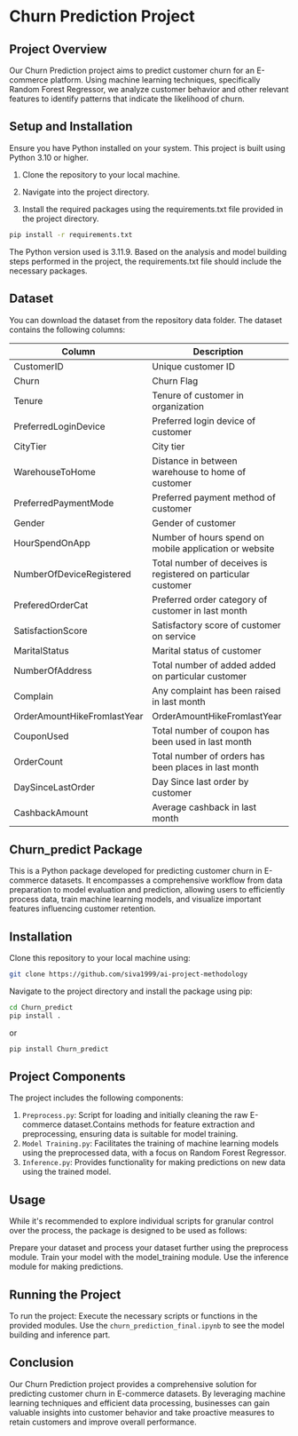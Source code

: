 # Churn Prediction Project
## Project Overview
Our Churn Prediction project aims to predict customer churn for an E-commerce platform. Using machine learning techniques, specifically Random Forest Regressor, we analyze customer behavior and other relevant features to identify patterns that indicate the likelihood of churn.

## Setup and Installation
Ensure you have Python installed on your system. This project is built using Python 3.10 or higher.

1. Clone the repository to your local machine.

2. Navigate into the project directory.

3. Install the required packages using the requirements.txt file provided in the project directory.

```bash
pip install -r requirements.txt
```

The Python version used is 3.11.9. Based on the analysis and model building steps performed in the project, the requirements.txt file should include the necessary packages.

## Dataset
You can download the dataset from the repository data folder. The dataset contains the following columns:

|Column| Description |
|---|-----------|
| CustomerID |Unique customer ID  |
| Churn | Churn Flag  |
| Tenure | Tenure of customer in organization |
| PreferredLoginDevice | Preferred login device of customer |
| CityTier | City tier  |
| WarehouseToHome |  Distance in between warehouse to home of customer|
| PreferredPaymentMode  | Preferred payment method of customer |
| Gender |  Gender of customer |
| HourSpendOnApp |  Number of hours spend on mobile application or website|
| NumberOfDeviceRegistered  |  Total number of deceives is registered on particular customer |
| PreferedOrderCat |  Preferred order category of customer in last month |
| SatisfactionScore |  Satisfactory score of customer on service |
| MaritalStatus |  Marital status of customer |
| NumberOfAddress |  Total number of added added on particular customer |
| Complain |  Any complaint has been raised in last month |
| OrderAmountHikeFromlastYear |  OrderAmountHikeFromlastYear |
| CouponUsed |  Total number of coupon has been used in last month |
| OrderCount |  Total number of orders has been places in last month |
| DaySinceLastOrder |  Day Since last order by customer |
| CashbackAmount |  Average cashback in last month |

## Churn_predict Package
This is a Python package developed for predicting customer churn in E-commerce datasets. It encompasses a comprehensive workflow from data preparation to model evaluation and prediction, allowing users to efficiently process data, train machine learning models, and visualize important features influencing customer retention.

## Installation
Clone this repository to your local machine using:

```bash
git clone https://github.com/siva1999/ai-project-methodology
```
Navigate to the project directory and install the package using pip:

```bash
cd Churn_predict
pip install .
```
or
```bash
pip install Churn_predict
```
## Project Components
The project includes the following components:

1. `Preprocess.py`: Script for loading and initially cleaning the raw E-commerce dataset.Contains methods for feature extraction and preprocessing, ensuring data is suitable for model training.
2. `Model Training.py`: Facilitates the training of machine learning models using the preprocessed data, with a focus on Random Forest Regressor.
3. `Inference.py`: Provides functionality for making predictions on new data using the trained model.

## Usage
While it's recommended to explore individual scripts for granular control over the process, the package is designed to be used as follows:

Prepare your dataset and process your dataset further using the preprocess module.
Train your model with the model_training module.
Use the inference module for making predictions.
## Running the Project
To run the project:
Execute the necessary scripts or functions in the provided modules.
Use the `churn_prediction_final.ipynb` to see the model building and inference part.

## Conclusion
Our Churn Prediction project provides a comprehensive solution for predicting customer churn in E-commerce datasets. By leveraging machine learning techniques and efficient data processing, businesses can gain valuable insights into customer behavior and take proactive measures to retain customers and improve overall performance.